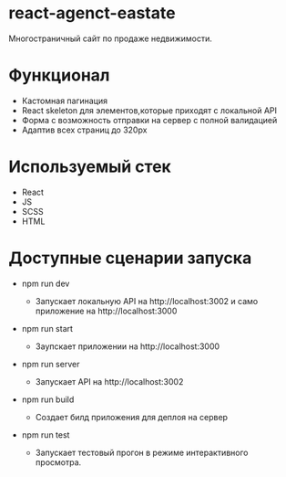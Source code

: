 # react-agenct-eastate

Многостраничный сайт по продаже недвижимости.

# Функционал 

* Кастомная пагинация
* React skeleton для элементов,которые приходят c локальной API
* Форма с возможность отправки на сервер с полной валидацией 
* Адаптив всех страниц до 320px

# Используемый стек

* React
* JS
* SCSS
* HTML

# Доступные сценарии запуска

* npm run dev
  - Запускает локальную API на http://localhost:3002 и само приложение на http://localhost:3000

* npm run start
   - Заупскает приложении на http://localhost:3000

* npm run server 
   - Запускает API на http://localhost:3002

* npm run build
   - Создает билд приложения для деплоя на сервер

* npm run test 
   - Запускает тестовый прогон в режиме интерактивного просмотра.




